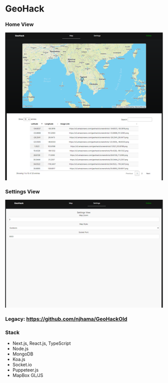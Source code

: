 # GeoHack

### Home View 
![Image 1](images/image1.png)

### Settings View 
![Image 2](images/image2.png)

### Legacy: https://github.com/njhama/GeoHackOld

### Stack
- Next.js, React.js, TypeScript
- Node.js
- MongoDB
- Koa.js
- Socket.io
- Puppeteer.js
- MapBox GL/JS
